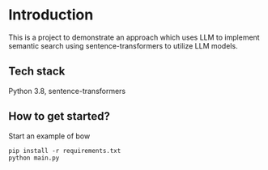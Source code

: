 # Introduction

This is a project to demonstrate an approach which uses LLM to implement semantic search using sentence-transformers to utilize LLM models.
  
## Tech stack

Python 3.8, sentence-transformers

## How to get started?

Start an example of bow
```shell
pip install -r requirements.txt
python main.py
```